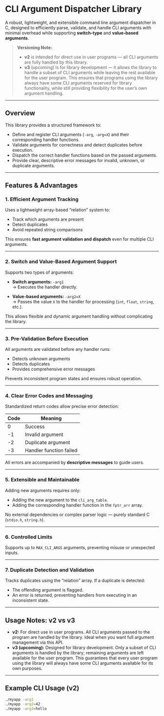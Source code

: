 # CLI Argument Dispatcher Library

A robust, lightweight, and extensible command line argument dispatcher in C, designed to efficiently parse, validate, and handle CLI arguments with minimal overhead while supporting **switch-type** and **value-based arguments**.

> **Versioning Note:**  
> - **v2** is intended for direct use in user programs — all CLI arguments are fully handled by this library.  
> - **v3** (upcoming) is for library development — it allows the library to handle a subset of CLI arguments while leaving the rest available for the user program. This ensures that programs using the library always have some CLI arguments reserved for library functionality, while still providing flexibility for the user’s own argument handling.

---

## Overview

This library provides a structured framework to:

- Define and register CLI arguments (`-arg`, `-arg=X`) and their corresponding handler functions.
- Validate arguments for correctness and detect duplicates before execution.
- Dispatch the correct handler functions based on the passed arguments.
- Provide clear, descriptive error messages for invalid, unknown, or duplicate arguments.

---

## Features & Advantages

### 1. Efficient Argument Tracking

Uses a lightweight array-based “relation” system to:

- Track which arguments are present
- Detect duplicates
- Avoid repeated string comparisons

This ensures **fast argument validation and dispatch** even for multiple CLI arguments.

---

### 2. Switch and Value-Based Argument Support

Supports two types of arguments:

- **Switch arguments:** `-arg1`  
  → Executes the handler directly.

- **Value-based arguments:** `-arg2=X`  
  → Passes the value `X` to the handler for processing (`int`, `float`, `string`, etc.).

This allows flexible and dynamic argument handling without complicating the library.

---

### 3. Pre-Validation Before Execution

All arguments are validated before any handler runs:

- Detects unknown arguments
- Detects duplicates
- Provides comprehensive error messages

Prevents inconsistent program states and ensures robust operation.

---

### 4. Clear Error Codes and Messaging

Standardized return codes allow precise error detection:

| Code | Meaning                  |
|------|-------------------------|
| 0    | Success                 |
| -1   | Invalid argument        |
| -2   | Duplicate argument      |
| -3   | Handler function failed |

All errors are accompanied by **descriptive messages** to guide users.

---

### 5. Extensible and Maintainable

Adding new arguments requires only:

- Adding the new argument to the `cli_arg_table`.
- Adding the corresponding handler function in the `fptr_arr` array.

No external dependencies or complex parser logic — purely standard C (`stdio.h`, `string.h`).

---

### 6. Controlled Limits

Supports up to `MAX_CLI_ARGS` arguments, preventing misuse or unexpected inputs.

---

### 7. Duplicate Detection and Validation

Tracks duplicates using the “relation” array. If a duplicate is detected:

- The offending argument is flagged.
- An error is returned, preventing handlers from executing in an inconsistent state.

---

## Usage Notes: v2 vs v3

- **v2:** For direct use in user programs. All CLI arguments passed to the program are handled by the library. Ideal when you want full argument management via this API.  
- **v3 (upcoming):** Designed for library development. Only a subset of CLI arguments is handled by the library; remaining arguments are left available for the user program. This guarantees that every user program using the library will always have some CLI arguments available for its own purposes.

---

## Example CLI Usage (v2)

```bash
./myapp -arg1
./myapp -arg2=42
./myapp -arg3=hello

